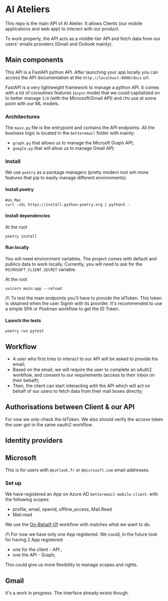 
# AI Ateliers

This repo is the main API of AI Atelier. It allows Clients (our mobile applications and web app) to interact with our product. 

To work properly, the API acts as a middle-tier API and fetch data from our users' emails providers (Gmail and Outlook mainly).

## Main components

This API is a FastAPI python API. After launching your app locally you can access the API documentation at the `http://localhost:8000/docs` url.

FastAPI is a very lightweight framework to manage a python API. It comes with a lot of coroutines features (`async` mode) that we could capitalized on to better manage `I/O` (with the Microsoft/Gmail API) and `CPU` use at some point with our ML models.

### Architectures

The `main.py` file is the entrypoint and contains the API endpoints. 
All the business logic is located in the `betteremail` folder with mainly: 

- `graph.py` that allows us to manage the Microsft Graph API;
- `google.py` that will allow us to manage Gmail API;


### Install

We use `poetry` as a package managers (pretty modern tool wih more features that pip to easily manage different environments). 

#### Install poetry

```
#on Mac
curl -sSL https://install.python-poetry.org | python3 -
```

#### Install dependencies

At the root
```
poetry install
```

#### Run locally

You will need environment variables. The project comes with default and publics data to work locally. Currently, you will need to ask for the `MICROSOFT_CLIENT_SECRET` variable.

At the root
```
uvicorn main:app --reload
```

/!\ To test the main endpoints you'll have to provide the idToken. This token is obtained when the user SignIn with its provider. It's recommended to use a simple SPA or Postman workflow to get the ID Token.

#### Launch the tests

```
poetry run pytest
```


## Workflow

- A user who first tries to interact to our API will be asked to provide his email;
- Based on the email, we will require the user to complete an oAuth2 workflow, and consent to our requirements (access to their inbox on their behalf);
- Then, the client can start interacting with the API which will act on behalf of our users to fetch data from their mail boxes directly;

## Authorisations between Client & our API

For now we only check the IdToken. We also should verify the access token the user got in the same oauth2 workflow.

## Identity providers

## Microsoft

This is for users with `@outlook.fr` or `@microsoft.com` email addresses.

### Set up

We have registered an App on Azure AD `betteremail-mobile-client`.
with the following scopes: 

- profile, email, openid, offline_access, Mail.Read
- Mail.read

We use the [On-Behalf-Of](https://learn.microsoft.com/en-us/azure/active-directory/develop/v2-oauth2-on-behalf-of-flow) workflow with matches what we want to do.

/!\ For now we have only one App registered. We could, in the future look for having 2 App registered:

- one for the client - API ;
- one the API - Graph;

This could give us more flexibility to manage scopes and rights.

## Gmail

It's a work in progress. The interface already exists though.

